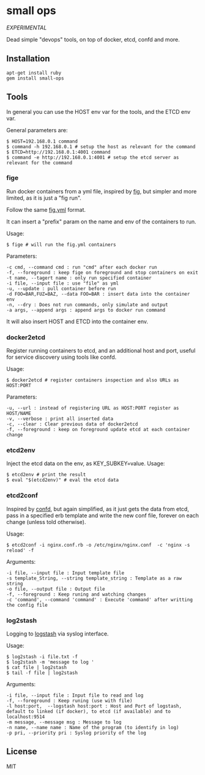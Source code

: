 # small ops

_EXPERIMENTAL_

Dead simple "devops" tools, on top of docker, etcd, confd and more.

## Installation

    apt-get install ruby
    gem install small-ops

## Tools

In general you can use the HOST env var for the tools, and the ETCD env var.

General parameters are:

    $ HOST=192.168.0.1 command
    $ command -h 192.168.0.1 # setup the host as relevant for the command
    $ ETCD=http://192.168.0.1:4001 command
    $ command -e http://192.168.0.1:4001 # setup the etcd server as relevant for the command

### fige

Run docker containers from a yml file, inspired by [fig](http://orchardup.github.io/fig/), but simpler and more limited, as it is just a "fig run".

Follow the same [fig.yml](https://orchardup.github.io/fig/yml.html) format.

It can insert a "prefix" param on the name and env of the containers to run.

Usage:

    $ fige # will run the fig.yml containers

Parameters:

    -c cmd, --command cmd : run "cmd" after each docker run
    -f, --foreground : keep fige on foreground and stop containers on exit
    -t name, --tagert name : only run specified container
    -i file, --input file : use "file" as yml
    -u, --update : pull container before run 
    -d FOO=BAR,FUZ=BAZ, --data FOO=BAR : insert data into the container env
    -n, --dry : Does not run commands, only simulate and output
    -a args, --append args : append args to docker run command

It will also insert HOST and ETCD into the container env.

### docker2etcd

Register running containers to etcd, and an additional host and port, useful for service discovery using tools like confd.

Usage:

    $ docker2etcd # register containers inspection and also URLs as HOST:PORT

Parameters:

    -u, --url : instead of registering URL as HOST:PORT register as HOST/NAME
    -v, --verbose : print all inserted data
    -c, --clear : Clear previous data of docker2etcd
    -f, --foreground : keep on foreground update etcd at each container change

### etcd2env

Inject the etcd data on the env, as KEY\_SUBKEY=value. Usage:

  
    $ etcd2env # print the result
    $ eval "$(etcd2env)" # eval the etcd data

### etcd2conf

Inspired by [confd](https://github.com/kelseyhightower/confd), but again simplified, as it just gets the data from etcd, pass in a specified erb template and write the new conf file, forever on each change (unless told otherwise).

Usage:

    $ etcd2conf -i nginx.conf.rb -o /etc/nginx/nginx.conf  -c 'nginx -s reload' -f

Arguments:

    -i file, --input file : Input template file
    -s template_String, --string template_string : Template as a raw string
    -o file, --output file : Output file
    -f, --foreground : Keep runing and watching changes
    -c 'command', --command 'command' : Execute 'command' after writting the config file

### log2stash

Logging to [logstash](http://logstash.net/) via syslog interface.

Usage:

    $ log2stash -i file.txt -f
    $ log2stash -m 'message to log ' 
    $ cat file | log2stash
    $ tail -f file | log2stash

Arguments:

    -i file, --input file : Input file to read and log
    -f, --foreground : Keep runing (use with file)
    -l host:port,  --logstash host:port : Host and Port of logstash, default to linked (if docker), to etcd (if available) and to localhost:9514
    -m message, --message msg : Message to log
    -n name, --name name : Name of the program (to identify in log)
    -p pri, --priority pri : Syslog priority of the log

## License

MIT

